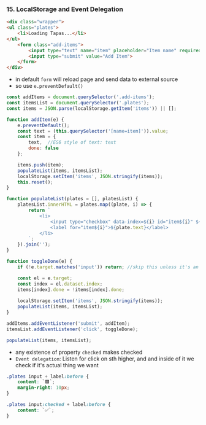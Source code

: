 ### 15. LocalStorage and Event Delegation
```html
<div class="wrapper">
<ul class="plates">
    <li>Loading Tapas...</li>
</ul>
    <form class="add-items">
        <input type="text" name="item" placeholder="Item name" required>
        <input type="submit" value="Add Item">
    </form>
</div>
```

- in default `form` will reload page and send data to external source  
- so use `e.preventDefault()`
```js
const addItems = document.querySelector('.add-items');
const itemsList = document.querySelector('.plates');
const items = JSON.parse(localStorage.getItem('items')) || [];

function addItem(e) {
    e.preventDefault();
    const text = (this.querySelector('[name=item]')).value;
    const item = {
        text,  //ES6 style of text: text
        done: false
    };

    items.push(item);
    populateList(items, itemsList);
    localStorage.setItem('items', JSON.stringify(items));
    this.reset();
}

function populateList(plates = [], platesList) {
    platesList.innerHTML = plates.map((plate, i) => {
        return `
            <li>
                <input type="checkbox" data-index=${i} id="item${i}" ${plate.done? 'checked' : ''}/>
                <label for="item${i}">${plate.text}</label>
            </li>
        `;
    }).join('');
}

function toggleDone(e) {
    if (!e.target.matches('input')) return; //skip this unless it's an input

    const el = e.target;
    const index = el.dataset.index;
    items[index].done = !items[index].done;
    
    localStorage.setItem('items', JSON.stringify(items));
    populateList(items, itemsList);
}

addItems.addEventListener('submit', addItem);
itemsList.addEventListener('click', toggleDone);

populateList(items, itemsList);

```

- any existence of property `checked` makes checked
- `Event delegation`: Listen for click on sth higher, and and inside of it we check if it's actual thing we want

```css
.plates input + label:before {
    content: `🟩`;
    margin-right: 10px;
}

.plates input:checked + label:before {
    content: `✅`;
}
```
